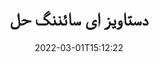 ---
############################# Static ############################
layout: "product"
date: 2022-03-01T15:12:22
draft: false
#operation: 
#signaturetype: 
#fileformat: 
#productName: Java
lang: ur
#productCode: java
#otherformats: 
#breadcrumb: Put  signature on  for Java
product: "Signature"
product_tag: "signature"

############################# Head ############################
head_title: ".NET، Java، Cloud APIs اور آن لائن دستاویز دستخطی ایپس"
head_description: ".NET، Java اور کلاؤڈ بیسڈ ایپلی کیشنز کے لیے آل ان ون دستاویز کا ای دستخطی حل حاصل کریں۔ سادہ ڈریگ اینڈ ڈراپ فیچر کا استعمال کرتے ہوئے عام دستاویز کے فارمیٹس پر دستخط کریں۔"

############################# Header ############################
title: "دستاویز ای سائننگ حل"
description: "پروگرامرز اور اختتامی صارفین کے لیے ہمارے لچکدار APIs اور ایپ پر مبنی حل کا استعمال کرتے ہوئے کسی بھی پلیٹ فارم پر ڈیجیٹل دستاویزات اور تصاویر پر دستخط کریں۔"

############################# APIs ###############################
apis:
  enable: true

  api:
    # api loop
    - title: "GroupDocs.Signature ہائی کوڈ APIs شامل ہیں۔"
      link: "/signature/"
      label: "تمام ہائی کوڈ APIs دیکھیں"
      api_product:
        # api_product loop
        - link: "/signature/net/"
          img_alt: "GroupDocs.Signature for .NET"
          image: "/signature/groupdocs-signature-net.png"
          product: "GroupDocs.Signature for"
          platform: ".NET"
          content: "NET ایپلی کیشنز میں مائیکروسافٹ آفس، پی ڈی ایف، امیجز اور دیگر مختلف فارمیٹس میں سب سے مشہور ڈیجیٹل دستخطی اقسام کو شامل کرنے، تلاش کرنے اور تصدیق کرنے کے لیے مقامی .NET API۔"

        # api_product loop
        - link: "/signature/java/"
          img_alt: "GroupDocs.Signature for Java"
          image: "/signature/groupdocs-signature-java.png"
          product: "GroupDocs.Signature for"
          platform: "Java"
          content: "جاوا ایپلیکیشنز کو eSignature کی صلاحیتوں کے ساتھ بااختیار بنائیں تاکہ JDK انسٹال ہونے والے کسی بھی آپریٹنگ سسٹم پر دستاویزات اور تصاویر کی ایک وسیع رینج پر ڈیجیٹل طور پر دستخط کریں۔"

        # api_product loop
        - link: "/signature/nodejs-java/"
          img_alt: "GroupDocs.Signature for Node.js via Java"
          image: "/signature/groupdocs-signature-nodejs.png"
          product: "GroupDocs.Signature for"
          platform: "Node.js"
          content: "ہمارا Node.js حل آپ کی کاروباری ایپلیکیشنز کو ڈیجیٹل دستخط کے ساتھ بڑھاتا ہے۔ مقبول دستاویزات اور تصویری فارمیٹس پر آسانی سے الیکٹرانک دستخط لگائیں۔"

    # api loop
    - title: "GroupDocs.Signature Low Code APIs شامل ہیں۔"
      link: "https://products.groupdocs.cloud/signature"
      label: "تمام لو کوڈ APIs دیکھیں"
      api_product:
        # api_product loop
        - link: "https://products.groupdocs.cloud/signature/curl"
          img_alt: "GroupDocs.Signature Cloud for cURL"
          image: "https://www.groupdocs.cloud/templates/groupdocscloud/images/sdk/272x272/groupdocs_signature-for-curl.png"
          product: "GroupDocs.Signature"
          platform: "Cloud for cURL"
          content: "پی ڈی ایف، ورڈ، ایکسل اور امیجز سمیت تمام مشہور دستاویز فارمیٹس میں دستخط کی مختلف اقسام کو شامل کرنے اور ان میں تبدیلی کرنے کے لیے CURL RESTful دستاویز دستخط API کے ساتھ کام کریں۔"

        # api_product loop
        - link: "https://products.groupdocs.cloud/signature/net"
          img_alt: "GroupDocs.Signature Cloud SDK for .NET"
          image: "https://www.groupdocs.cloud/templates/groupdocscloud/images/sdk/272x272/groupdocs_signature-for-net.png"
          product: "GroupDocs.Signature"
          platform: "Cloud SDK for .NET"
          content: ".NET ایپلیکیشنز کے اندر متعدد دستاویزی فارمیٹس میں ڈیجیٹل دستخط کا انتظام کرنے کے لیے .NET SDK کے ساتھ آسانی سے ای-دستخط RESTful API کا استعمال کریں۔"

        # api_product loop
        - link: "https://products.groupdocs.cloud/signature/java"
          img_alt: "GroupDocs.Signature Cloud SDK for Java"
          image: "https://www.groupdocs.cloud/templates/groupdocscloud/images/sdk/272x272/groupdocs_signature-for-java.png"
          product: "GroupDocs.Signature"
          platform: "Cloud SDK for Java"
          content: "جاوا کے لیے خصوصی طور پر ڈیزائن کردہ دستاویز کے دستخط SDK کے ساتھ اپنی جاوا ایپلی کیشنز میں دستاویز پر دستخط کرنے کی جدید خصوصیات کو لاگو کریں۔"

    # api loop
    - title: "GroupDocs.Signature کوئی کوڈ ایپس شامل نہیں۔"
      link: "https://products.groupdocs.app/signature"
      label: "تمام کوئی کوڈ ایپس دیکھیں"
      api_product:
        # api_product loop
        - link: "https://products.groupdocs.app/signature/total"
          img_alt: "GroupDocs.Signature Total"
          image: "https://www.aspose.cloud/templates/asposeapp/images/products/logo/aspose_signature-app.png"
          product: "GroupDocs.Signature"
          platform: "Total"
          content: "مائیکروسافٹ ورڈ، ایکسل، پاورپوائنٹ، ویزیو اور پی ڈی ایف فائلوں پر ٹیکسٹ، امیج، بارکوڈ یا کیو آر کوڈ کے ساتھ دستخط کریں۔"

        # api_product loop
        - link: "https://products.groupdocs.app/signature/docx"
          img_alt: "GroupDocs.Signature DOCX"
          image: "https://www.aspose.cloud/templates/groupdocsapp/images/products/logo/groupdocs_words-app.png"
          product: "GroupDocs.Signature"
          platform: "DOCX"
          content: "ورڈ دستاویزات پر ڈیجیٹل طور پر اپنے براؤزر سے آن لائن مفت میں دستخط کریں۔"

        # api_product loop
        - link: "https://products.groupdocs.app/signature/pdf"
          img_alt: "GroupDocs.Signature PDF"
          image: "https://www.aspose.cloud/templates/groupdocsapp/images/products/logo/groupdocs_pdf-app.png"
          product: "GroupDocs.Signature"
          platform: "PDF"
          content: "کسی بھی ویب براؤزر کے اندر سے ٹیکسٹ، امیج یا بارکوڈ کا استعمال کرتے ہوئے پی ڈی ایف فائلوں پر ای سائن کریں۔"

############################# Back to top ###############################
back_to_top:
  enable: true
---
